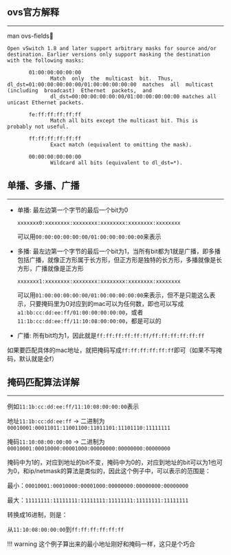 ## **ovs官方解释**

---

man ovs-fields

```text
Open vSwitch 1.8 and later support arbitrary masks for source and/or destination. Earlier versions only support masking the destination with the following masks:

	   01:00:00:00:00:00
			  Match  only  the  multicast  bit.  Thus,  dl_dst=01:00:00:00:00:00/01:00:00:00:00:00  matches  all  multicast  (including  broadcast)  Ethernet  packets,  and
			  dl_dst=00:00:00:00:00:00/01:00:00:00:00:00 matches all unicast Ethernet packets.

	   fe:ff:ff:ff:ff:ff
			  Match all bits except the multicast bit. This is probably not useful.

	   ff:ff:ff:ff:ff:ff
			  Exact match (equivalent to omitting the mask).

	   00:00:00:00:00:00
			  Wildcard all bits (equivalent to dl_dst=*).
```

## **单播、多播、广播**

---

- 单播: 最左边第一个字节的最后一个bit为0

	`xxxxxxx0:xxxxxxxx:xxxxxxxx:xxxxxxxx:xxxxxxxx:xxxxxxxx`

	可以用`00:00:00:00:00:00/01:00:00:00:00:00`来表示

- 多播: 最左边第一个字节的最后一个bit为1，当所有bit都为1就是广播，即多播包括广播，就像正方形属于长方形，但正方形是独特的长方形，多播就像是长方形，广播就像是正方形

	`xxxxxxx1:xxxxxxxx:xxxxxxxx:xxxxxxxx:xxxxxxxx:xxxxxxxx`

	可以用`01:00:00:00:00:00/01:00:00:00:00:00`来表示，但不是只能这么表示，只要掩码里为0对应到的mac可以为任何数，即也可以写成`a1:bb:cc:dd:ee:ff/01:00:00:00:00:00`，或者`11:1b:cc:dd:ee:ff/11:10:08:00:00:00`，都是可以的

- 广播: 所有bit均为1，因此就是`ff:ff:ff:ff:ff:ff/ff:ff:ff:ff:ff:ff`

如果要匹配具体的mac地址，就把掩码写成`ff:ff:ff:ff:ff:ff`即可（如果不写掩码，默认就是全f）

## **掩码匹配算法详解**

---

例如`11:1b:cc:dd:ee:ff/11:10:08:00:00:00`表示

地址`11:1b:cc:dd:ee:ff` -> 二进制为`00010001:00011011:11001100:11011101:11101110:11111111`

掩码`11:10:08:00:00:00` -> 二进制为`00010001:00010000:00001000:00000000:00000000:00000000`

掩码中为1的，对应到地址的bit不变，掩码中为0的，对应到地址的bit可以为1也可为0，和ip/netmask的算法是类似的，因此这个例子中，可以表示的范围是：

最小：`00010001:00010000:00001000:00000000:00000000:00000000`

最大：`11111111:11111111:11111111:11111111:11111111:11111111`

转换成16进制，则是：

从`11:10:08:00:00:00`到`ff:ff:ff:ff:ff:ff`

!!! warning
	这个例子算出来的最小地址刚好和掩码一样，这只是个巧合
